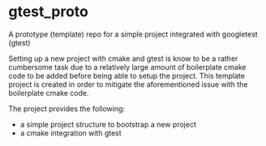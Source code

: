 # gtest_proto
A prototype (template) repo for a simple project integrated with googletest (gtest)

Setting up a new project with cmake and gtest is know to be a rather cumbersome task due to a relatively large amount of boilerplate cmake code to be added before being able to setup the project.
This template project is created in order to mitigate the aforementioned issue with the boilerplate cmake code.

The project provides the following:
* a simple project structure to bootstrap a new project
* a cmake integration with gtest
